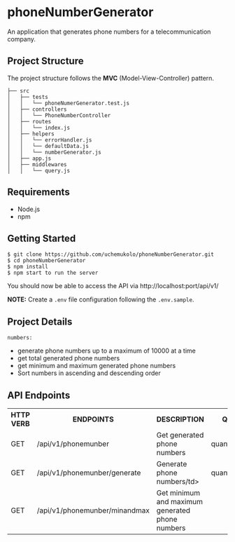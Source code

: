 # phoneNumberGenerator
An application that generates phone numbers for a telecommunication company.

## Project Structure

The project structure follows the **MVC** (Model-View-Controller) pattern.
```
├── src
│   ├── tests
│   │   └── phoneNumerGenerator.test.js
│   ├── controllers
│   │   └── PhoneNumberController
│   ├── routes
│   │   └── index.js
│   ├── helpers
│   │   └── errorHandler.js
│   │   └── defaultData.js
│   │   └── numberGenerator.js
│   ├── app.js
│   ├── middlewares
│   │   └── query.js
```

## Requirements

* Node.js
* npm

## Getting Started

```
$ git clone https://github.com/uchemukolo/phoneNumberGenerator.git
$ cd phoneNumberGenerator
$ npm install
$ npm start to run the server
```

You should now be able to access the API via http://localhost:port/api/v1/

**NOTE:** Create a `.env` file configuration following the `.env.sample`.

## Project Details
`numbers:`
 - generate phone numbers up to a maximum of 10000 at a time
 - get total generated phone numbers
 - get minimum and maximum generated phone numbers
 - Sort numbers in ascending and descending order

## API Endpoints

<table>
<tr><th>HTTP VERB</th><th>ENDPOINTS</th><th>DESCRIPTION</th><th>QUERY</th></tr>
<tr><td>GET</td><td>/api/v1/phonemunber</td><td>Get generated phone numbers</td><td>quantity,order</td></tr>
<tr><td>GET</td><td>/api/v1/phonemunber/generate</td><td>Generate phone numbers/td><td>quantity,order</td></tr>
<tr><td>GET</td><td>/api/v1/phonemunber/minandmax</td><td>Get minimum and maximum generated phone numbers</td><td></td></tr>

